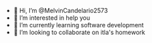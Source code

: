 - 👋 Hi, I’m @MelvinCandelario2573
- 👀 I’m interested in help you
- 🌱 I’m currently learning software development
- 💞️ I’m looking to collaborate on itla's homework

<!---
MelvinCandelario2573/MelvinCandelario2573 is a ✨ special ✨ repository because its `README.md` (this file) appears on your GitHub profile.
You can click the Preview link to take a look at your changes.
--->
